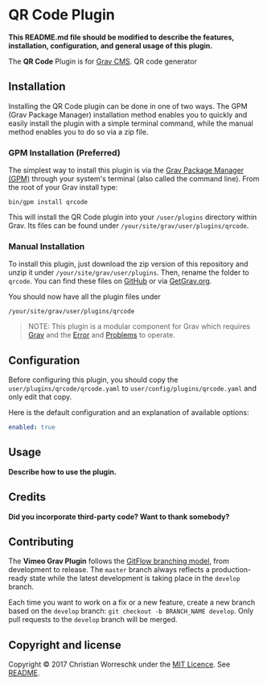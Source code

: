 # QR Code Plugin

**This README.md file should be modified to describe the features, installation, configuration, and general usage of this plugin.**

The **QR Code** Plugin is for [Grav CMS](http://github.com/getgrav/grav). QR code generator

## Installation

Installing the QR Code plugin can be done in one of two ways. The GPM (Grav Package Manager) installation method enables you to quickly and easily install the plugin with a simple terminal command, while the manual method enables you to do so via a zip file.

### GPM Installation (Preferred)

The simplest way to install this plugin is via the [Grav Package Manager (GPM)](http://learn.getgrav.org/advanced/grav-gpm) through your system's terminal (also called the command line).  From the root of your Grav install type:

    bin/gpm install qrcode

This will install the QR Code plugin into your `/user/plugins` directory within Grav. Its files can be found under `/your/site/grav/user/plugins/qrcode`.

### Manual Installation

To install this plugin, just download the zip version of this repository and unzip it under `/your/site/grav/user/plugins`. Then, rename the folder to `qrcode`. You can find these files on [GitHub](https://github.com/christian-worreschk/grav-plugin-qrcode) or via [GetGrav.org](http://getgrav.org/downloads/plugins#extras).

You should now have all the plugin files under

    /your/site/grav/user/plugins/qrcode
	
> NOTE: This plugin is a modular component for Grav which requires [Grav](http://github.com/getgrav/grav) and the [Error](https://github.com/getgrav/grav-plugin-error) and [Problems](https://github.com/getgrav/grav-plugin-problems) to operate.

## Configuration

Before configuring this plugin, you should copy the `user/plugins/qrcode/qrcode.yaml` to `user/config/plugins/qrcode.yaml` and only edit that copy.

Here is the default configuration and an explanation of available options:

```yaml
enabled: true
```

## Usage

**Describe how to use the plugin.**

## Credits

**Did you incorporate third-party code? Want to thank somebody?**

## Contributing
The **Vimeo Grav Plugin** follows the [GitFlow branching model](http://nvie.com/posts/a-successful-git-branching-model), from development to release. The ```master``` branch always reflects a production-ready state while the latest development is taking place in the ```develop``` branch.

Each time you want to work on a fix or a new feature, create a new branch based on the ```develop``` branch: ```git checkout -b BRANCH_NAME develop```. Only pull requests to the ```develop``` branch will be merged.

## Copyright and license

Copyright &copy; 2017 Christian Worreschk under the [MIT Licence](http://opensource.org/licenses/MIT). See [README](LICENSE).
